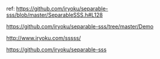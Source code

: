 ref:
https://github.com/iryoku/separable-sss/blob/master/SeparableSSS.h#L128 

https://github.com/iryoku/separable-sss/tree/master/Demo

http://www.iryoku.com/sssss/

https://github.com/iryoku/separable-sss
